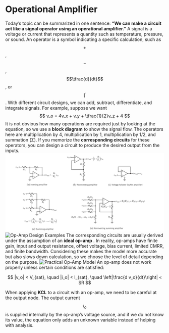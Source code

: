# Operational Amplifier

Today’s topic can be summarized in one sentence: **“We can make a circuit act like a signal operator using an operational amplifier.”**
A signal is a voltage or current that represents a quantity such as temperature, pressure, or sound. An operator is a symbol indicating a specific calculation, such as $$+$$, $$−$$, $$\tfrac{d}{dt}$$, or $$\int$$. With different circuit designs, we can add, subtract, differentiate, and integrate signals.
For example, suppose we want
$$ v_o = 4v_x + v_y + \tfrac{1}{2}v_z + 4 $$
It is not obvious how many operations are required just by looking at the equation, so we use a **block diagram** to show the signal flow. The operators here are multiplication by 4, multiplication by 1, multiplication by 1/2, and summation (Σ). If you memorize the **corresponding circuits** for these operators, you can design a circuit to produce the desired output from the inputs.
<img src="../images/commonopamp1.jpg" alt="Op-Amp Classic Configurations" width="800"/>
<img src="../images/commonopamp2.jpg" alt="Op-Amp Design Examples" width="800"/>
The corresponding circuits are usually derived under the assumption of an **ideal op-amp**  . In reality, op-amps have finite gain, input and output resistance, offset voltage, bias current, limited CMRR, and finite bandwidth. Considering these makes the model more accurate but also slows down calculation, so we choose the level of detail depending on the purpose.
<img src="../images/practical_opamp_model.jpg" alt="Practical Op-Amp Model" width="800"/>
An op-amp does not work properly unless certain conditions are satisfied:

$$ |v_o| < V_{sat}, \quad |i_o| < I_{sat}, \quad \left|\frac{d v_o}{dt}\right| < SR $$

When applying **KCL** to a circuit with an op-amp, we need to be careful at the output node. The output current $$i_{o}$$ is supplied internally by the op-amp’s voltage source, and if we do not know its value, the equation only adds an unknown variable instead of helping with analysis.
